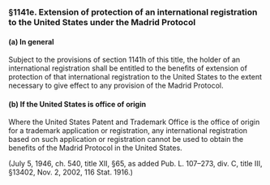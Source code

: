 ### §1141e. Extension of protection of an international registration to the United States under the Madrid Protocol ###

#### (a) In general ####

Subject to the provisions of section 1141h of this title, the holder of an international registration shall be entitled to the benefits of extension of protection of that international registration to the United States to the extent necessary to give effect to any provision of the Madrid Protocol.

#### (b) If the United States is office of origin ####

Where the United States Patent and Trademark Office is the office of origin for a trademark application or registration, any international registration based on such application or registration cannot be used to obtain the benefits of the Madrid Protocol in the United States.

(July 5, 1946, ch. 540, title XII, §65, as added Pub. L. 107–273, div. C, title III, §13402, Nov. 2, 2002, 116 Stat. 1916.)